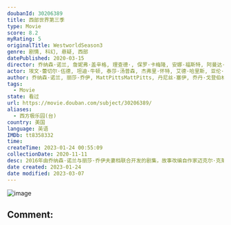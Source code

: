 ```yaml
---
doubanId: 30206389
title: 西部世界第三季
type: Movie
score: 8.2
myRating: 5
originalTitle: WestworldSeason3
genre: 剧情, 科幻, 悬疑, 西部
datePublished: 2020-03-15
director: 乔纳森·诺兰, 詹妮弗·盖辛格, 理查德·, 保罗·卡梅隆, 安娜·福斯特, 阿曼达·马尔萨利斯, 海伦·谢费
actor: 埃文·蕾切尔·伍德, 坦迪·牛顿, 泰莎·汤普森, 杰弗里·怀特, 艾德·哈里斯, 亚伦·保尔, 卢克·海姆斯沃斯, 丽娜·维特, 汤米·弗拉纳根, 文森特·卡索, 莱昂纳多·吴, 马歇尔·林奇, 卡迪小子, 真田广之, 王盛德, 托勒密·斯洛克姆, 韦恩·佩雷, 斯科特·康纳斯, 弗雷德里克·基夫, 戴维·贝尼奥夫, ·威斯, undefined, undefined, 卡佳·赫尔伯斯, 雷明顿.霍夫曼, 史蒂文·艾瑞克, 恩里克·克兰东尼, 吉米·辛普森, 西蒙·夸特曼, 所罗门·什夫, 迈克尔·伊雷, 冈本多绪, 罗德里戈·桑托罗, 保罗·库珀, 亚历山大·巴尔, 庞·克莱门捷夫, 萨缪尔·韦斯特, 拉菲·格拉沃恩, 安吉拉·萨拉弗安, undefined, 亚当·王, 詹森·郑, 佩曼·莫阿迪, 托马斯·克莱舒曼, 菲比·汤金, 小约翰·加拉赫
author: 乔纳森·诺兰, 丽莎·乔伊, MattPittsMattPitts, 丹尼丝·塞伊, 乔丹·戈登伯格, 凯莉·克劳斯, 苏珊娜·鲁贝尔, 吉娜·阿特沃特, 迈克尔·克莱顿
tags:
  - Movie
state: 看过
url: https://movie.douban.com/subject/30206389/
aliases:
  - 西方极乐园(台)
country: 美国
language: 英语
IMDb: tt8358332
time: 
createTime: 2023-01-24 00:55:09
collectionDate: 2020-11-11
desc: 2016年由乔纳森·诺兰与丽莎·乔伊夫妻档联合开发的剧集，故事改编自作家迈克尔·克莱顿的同名科幻电影，围绕着一个未来主题乐园展开，乐园里有很多机器人，可以帮助人们实现自己的白日梦。然而一直运转良好的机...
date created: 2023-01-24
date modified: 2023-03-07
---
```


![image](p2585693570.jpg)

Comment:
---
